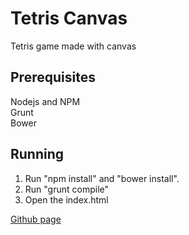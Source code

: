 Tetris Canvas
=============

Tetris game made with canvas

Prerequisites
------------
Nodejs and NPM  
Grunt  
Bower

Running
-------
1. Run "npm install" and "bower install".
2. Run "grunt compile"
3. Open the index.html

[Github page](http://renatomassao.github.io/tetris-canvas/)